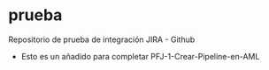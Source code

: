 # prueba
Repositorio de prueba de integración JIRA - Github

- Esto es un añadido para completar PFJ-1-Crear-Pipeline-en-AML

